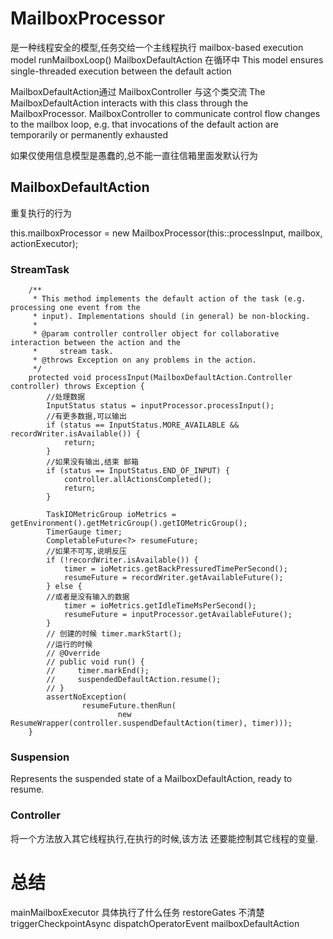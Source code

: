 # MailboxProcessor
是一种线程安全的模型,任务交给一个主线程执行
mailbox-based execution model
runMailboxLoop() MailboxDefaultAction 在循环中
This model ensures single-threaded execution between the default action

MailboxDefaultAction通过 MailboxController 与这个类交流
The MailboxDefaultAction interacts with this class through the MailboxProcessor.
MailboxController to communicate control flow changes to the mailbox loop, 
e.g. that invocations of the default action are temporarily or permanently exhausted

如果仅使用信息模型是愚蠢的,总不能一直往信箱里面发默认行为

## MailboxDefaultAction
重复执行的行为

this.mailboxProcessor = new MailboxProcessor(this::processInput, mailbox, actionExecutor);
### StreamTask
```
    /**
     * This method implements the default action of the task (e.g. processing one event from the
     * input). Implementations should (in general) be non-blocking.
     *
     * @param controller controller object for collaborative interaction between the action and the
     *     stream task.
     * @throws Exception on any problems in the action.
     */
    protected void processInput(MailboxDefaultAction.Controller controller) throws Exception {
        //处理数据
        InputStatus status = inputProcessor.processInput();
        //有更多数据,可以输出
        if (status == InputStatus.MORE_AVAILABLE && recordWriter.isAvailable()) {
            return;
        }
        //如果没有输出,结束 邮箱
        if (status == InputStatus.END_OF_INPUT) {
            controller.allActionsCompleted();
            return;
        }

        TaskIOMetricGroup ioMetrics = getEnvironment().getMetricGroup().getIOMetricGroup();
        TimerGauge timer;
        CompletableFuture<?> resumeFuture;
        //如果不可写,说明反压
        if (!recordWriter.isAvailable()) {
            timer = ioMetrics.getBackPressuredTimePerSecond();
            resumeFuture = recordWriter.getAvailableFuture();
        } else {
        //或者是没有输入的数据
            timer = ioMetrics.getIdleTimeMsPerSecond();
            resumeFuture = inputProcessor.getAvailableFuture();
        }
        // 创建的时候 timer.markStart();
        //运行的时候
        // @Override
        // public void run() {
        //     timer.markEnd();
        //     suspendedDefaultAction.resume();
        // }
        assertNoException(
                resumeFuture.thenRun(
                        new ResumeWrapper(controller.suspendDefaultAction(timer), timer)));
    }
```

### Suspension
Represents the suspended state of a MailboxDefaultAction, ready to resume.
### Controller

将一个方法放入其它线程执行,在执行的时候,该方法 还要能控制其它线程的变量.


# 总结 
mainMailboxExecutor 具体执行了什么任务
restoreGates 不清楚
triggerCheckpointAsync
dispatchOperatorEvent
mailboxDefaultAction
